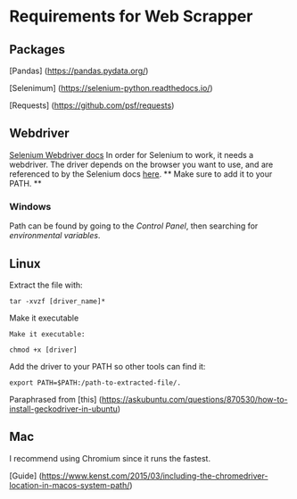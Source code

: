 # Requirements for Web Scrapper


## Packages
[Pandas] (https://pandas.pydata.org/)

[Selenimum] (https://selenium-python.readthedocs.io/)

[Requests] (https://github.com/psf/requests)


## Webdriver
[Selenium Webdriver docs](https://selenium-python.readthedocs.io/installation.html)
In order for Selenium to work, it needs a webdriver. The driver depends on the browser you want to use, and are referenced to by the Selenium docs [here](https://selenium-python.readthedocs.io/installation.html#drivers). ** Make sure to add it to your PATH. **

### Windows
Path can be found by going to the *Control Panel*, then searching for *environmental variables*.

## Linux 
Extract the file with:
```
tar -xvzf [driver_name]*
```
Make it executable
```
Make it executable:

chmod +x [driver]
```
Add the driver to your PATH so other tools can find it:
```
export PATH=$PATH:/path-to-extracted-file/.
```
Paraphrased from [this] (https://askubuntu.com/questions/870530/how-to-install-geckodriver-in-ubuntu)

## Mac
I recommend using Chromium since it runs the fastest.

[Guide] (https://www.kenst.com/2015/03/including-the-chromedriver-location-in-macos-system-path/)
